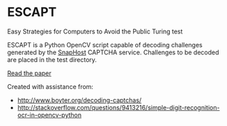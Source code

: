 # ESCAPT
Easy Strategies for Computers to Avoid the Public Turing test

ESCAPT is a Python OpenCV script capable of decoding challenges generated by
the [SnapHost](http://www.snaphost.com/) CAPTCHA service. Challenges to be
decoded are placed in the test directory.

[Read the paper](http://adempsey.github.io/projects/escapt.pdf)

Created with assistance from:

- http://www.boyter.org/decoding-captchas/
- http://stackoverflow.com/questions/9413216/simple-digit-recognition-ocr-in-opencv-python
